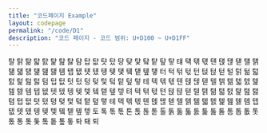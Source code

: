 ```yaml
---
title: "코드페이지 Example"
layout: codepage
permalink: "/code/D1"
description: "코드 페이지 - 코드 범위: U+D100 ~ U+D1FF"
---
```


<span class="character">턀</span>
<span class="character">턁</span>
<span class="character">턂</span>
<span class="character">턃</span>
<span class="character">턄</span>
<span class="character">턅</span>
<span class="character">턆</span>
<span class="character">턇</span>
<span class="character">턈</span>
<span class="character">턉</span>
<span class="character">턊</span>
<span class="character">턋</span>
<span class="character">턌</span>
<span class="character">턍</span>
<span class="character">턎</span>
<span class="character">턏</span>
<span class="character">턐</span>
<span class="character">턑</span>
<span class="character">턒</span>
<span class="character">턓</span>
<span class="character">턔</span>
<span class="character">턕</span>
<span class="character">턖</span>
<span class="character">턗</span>
<span class="character">턘</span>
<span class="character">턙</span>
<span class="character">턚</span>
<span class="character">턛</span>
<span class="character">턜</span>
<span class="character">턝</span>
<span class="character">턞</span>
<span class="character">턟</span>
<span class="character">턠</span>
<span class="character">턡</span>
<span class="character">턢</span>
<span class="character">턣</span>
<span class="character">턤</span>
<span class="character">턥</span>
<span class="character">턦</span>
<span class="character">턧</span>
<span class="character">턨</span>
<span class="character">턩</span>
<span class="character">턪</span>
<span class="character">턫</span>
<span class="character">턬</span>
<span class="character">턭</span>
<span class="character">턮</span>
<span class="character">턯</span>
<span class="character">터</span>
<span class="character">턱</span>
<span class="character">턲</span>
<span class="character">턳</span>
<span class="character">턴</span>
<span class="character">턵</span>
<span class="character">턶</span>
<span class="character">턷</span>
<span class="character">털</span>
<span class="character">턹</span>
<span class="character">턺</span>
<span class="character">턻</span>
<span class="character">턼</span>
<span class="character">턽</span>
<span class="character">턾</span>
<span class="character">턿</span>
<span class="character">텀</span>
<span class="character">텁</span>
<span class="character">텂</span>
<span class="character">텃</span>
<span class="character">텄</span>
<span class="character">텅</span>
<span class="character">텆</span>
<span class="character">텇</span>
<span class="character">텈</span>
<span class="character">텉</span>
<span class="character">텊</span>
<span class="character">텋</span>
<span class="character">테</span>
<span class="character">텍</span>
<span class="character">텎</span>
<span class="character">텏</span>
<span class="character">텐</span>
<span class="character">텑</span>
<span class="character">텒</span>
<span class="character">텓</span>
<span class="character">텔</span>
<span class="character">텕</span>
<span class="character">텖</span>
<span class="character">텗</span>
<span class="character">텘</span>
<span class="character">텙</span>
<span class="character">텚</span>
<span class="character">텛</span>
<span class="character">템</span>
<span class="character">텝</span>
<span class="character">텞</span>
<span class="character">텟</span>
<span class="character">텠</span>
<span class="character">텡</span>
<span class="character">텢</span>
<span class="character">텣</span>
<span class="character">텤</span>
<span class="character">텥</span>
<span class="character">텦</span>
<span class="character">텧</span>
<span class="character">텨</span>
<span class="character">텩</span>
<span class="character">텪</span>
<span class="character">텫</span>
<span class="character">텬</span>
<span class="character">텭</span>
<span class="character">텮</span>
<span class="character">텯</span>
<span class="character">텰</span>
<span class="character">텱</span>
<span class="character">텲</span>
<span class="character">텳</span>
<span class="character">텴</span>
<span class="character">텵</span>
<span class="character">텶</span>
<span class="character">텷</span>
<span class="character">텸</span>
<span class="character">텹</span>
<span class="character">텺</span>
<span class="character">텻</span>
<span class="character">텼</span>
<span class="character">텽</span>
<span class="character">텾</span>
<span class="character">텿</span>
<span class="character">톀</span>
<span class="character">톁</span>
<span class="character">톂</span>
<span class="character">톃</span>
<span class="character">톄</span>
<span class="character">톅</span>
<span class="character">톆</span>
<span class="character">톇</span>
<span class="character">톈</span>
<span class="character">톉</span>
<span class="character">톊</span>
<span class="character">톋</span>
<span class="character">톌</span>
<span class="character">톍</span>
<span class="character">톎</span>
<span class="character">톏</span>
<span class="character">톐</span>
<span class="character">톑</span>
<span class="character">톒</span>
<span class="character">톓</span>
<span class="character">톔</span>
<span class="character">톕</span>
<span class="character">톖</span>
<span class="character">톗</span>
<span class="character">톘</span>
<span class="character">톙</span>
<span class="character">톚</span>
<span class="character">톛</span>
<span class="character">톜</span>
<span class="character">톝</span>
<span class="character">톞</span>
<span class="character">톟</span>
<span class="character">토</span>
<span class="character">톡</span>
<span class="character">톢</span>
<span class="character">톣</span>
<span class="character">톤</span>
<span class="character">톥</span>
<span class="character">톦</span>
<span class="character">톧</span>
<span class="character">톨</span>
<span class="character">톩</span>
<span class="character">톪</span>
<span class="character">톫</span>
<span class="character">톬</span>
<span class="character">톭</span>
<span class="character">톮</span>
<span class="character">톯</span>
<span class="character">톰</span>
<span class="character">톱</span>
<span class="character">톲</span>
<span class="character">톳</span>
<span class="character">톴</span>
<span class="character">통</span>
<span class="character">톶</span>
<span class="character">톷</span>
<span class="character">톸</span>
<span class="character">톹</span>
<span class="character">톺</span>
<span class="character">톻</span>
<span class="character">톼</span>
<span class="code tofu"></span>
<span class="code tofu"></span>
<span class="code tofu"></span>
<span class="code tofu"></span>
<span class="code tofu"></span>
<span class="code tofu"></span>
<span class="code tofu"></span>
<span class="code tofu"></span>
<span class="code tofu"></span>
<span class="code tofu"></span>
<span class="code tofu"></span>
<span class="code tofu"></span>
<span class="code tofu"></span>
<span class="code tofu"></span>
<span class="code tofu"></span>
<span class="code tofu"></span>
<span class="code tofu"></span>
<span class="code tofu"></span>
<span class="code tofu"></span>
<span class="code tofu"></span>
<span class="code tofu"></span>
<span class="code tofu"></span>
<span class="code tofu"></span>
<span class="code tofu"></span>
<span class="code tofu"></span>
<span class="code tofu"></span>
<span class="code tofu"></span>
<span class="character">퇘</span>
<span class="code tofu"></span>
<span class="code tofu"></span>
<span class="code tofu"></span>
<span class="code tofu"></span>
<span class="code tofu"></span>
<span class="code tofu"></span>
<span class="code tofu"></span>
<span class="code tofu"></span>
<span class="code tofu"></span>
<span class="code tofu"></span>
<span class="code tofu"></span>
<span class="code tofu"></span>
<span class="code tofu"></span>
<span class="code tofu"></span>
<span class="code tofu"></span>
<span class="code tofu"></span>
<span class="code tofu"></span>
<span class="code tofu"></span>
<span class="code tofu"></span>
<span class="code tofu"></span>
<span class="code tofu"></span>
<span class="code tofu"></span>
<span class="code tofu"></span>
<span class="code tofu"></span>
<span class="code tofu"></span>
<span class="code tofu"></span>
<span class="code tofu"></span>
<span class="character">퇴</span>
<span class="code tofu"></span>
<span class="code tofu"></span>
<span class="code tofu"></span>
<span class="code tofu"></span>
<span class="code tofu"></span>
<span class="code tofu"></span>
<span class="code tofu"></span>
<span class="code tofu"></span>
<span class="code tofu"></span>
<span class="code tofu"></span>
<span class="code tofu"></span>